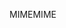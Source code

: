 <span data-ttu-id="097f8-101">MIME</span><span class="sxs-lookup"><span data-stu-id="097f8-101">MIME</span></span>